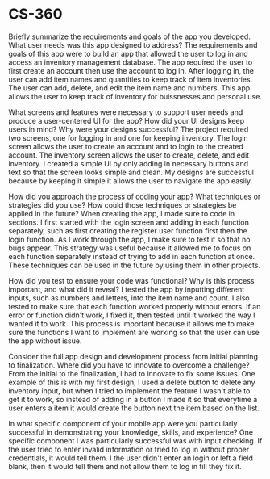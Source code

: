 # CS-360
Briefly summarize the requirements and goals of the app you developed. What user needs was this app designed to address?
The requirements and goals of this app were to build an app that allowed the user to log in and access an inventory management database. The app required the user to first create an account then use the account to log in. After logging in, the user can add item names and quantities to keep track of item inventories. The user can add, delete, and edit the item name and numbers. This app allows the user to keep track of inventory for buissnesses and personal use.

What screens and features were necessary to support user needs and produce a user-centered UI for the app? How did your UI designs keep users in mind? Why were your designs successful?
The project required two screens, one for logging in and one for keeping inventory. The login screen allows the user to create an account and to login to the created account. The inventory screen allows the user to create, delete, and edit inventory. I created a simple UI by only adding in necessary buttons and text so that the screen looks simple and clean. My designs are successful because by keeping it simple it allows the user to navigate the app easily.

How did you approach the process of coding your app? What techniques or strategies did you use? How could those techniques or strategies be applied in the future?
When creating the app, I made sure to code in sections. I first started with the login screen and adding in each function separately, such as first creating the register user function first then the login function. As I work through the app, I make sure to test it so that no bugs appear. This strategy was useful because it allowed me to focus on each function separately instead of trying to add in each function at once. These techniques can be used in the future by using them in other projects.

How did you test to ensure your code was functional? Why is this process important, and what did it reveal?
I tested the app by inputting different inputs, such as numbers and letters, into the item name and count. I also tested to make sure that each function worked properly without errors. If an error or function didn't work, I fixed it, then tested until it worked the way I wanted it to work. This process is important because it allows me to make sure the functions I want to implement are working so that the user can use the app without issue.

Consider the full app design and development process from initial planning to finalization. Where did you have to innovate to overcome a challenge?
From the initial to the finalization, I had to innovate to fix some issues. One example of this is with my first design, I used a delete button to delete any inventory input, but when I tried to implement the feature I wasn't able to get it to work, so instead of adding in a button I made it so that everytime a user enters a item it would create the button next the item based on the list.

In what specific component of your mobile app were you particularly successful in demonstrating your knowledge, skills, and experience?
One specific component I was particularly successful was with input checking. If the user tried to enter invalid information or tried to log in without proper credentials, it would tell them. I the user didn't enter an login or left a field blank, then it would tell them and not allow them to log in till they fix it. 
